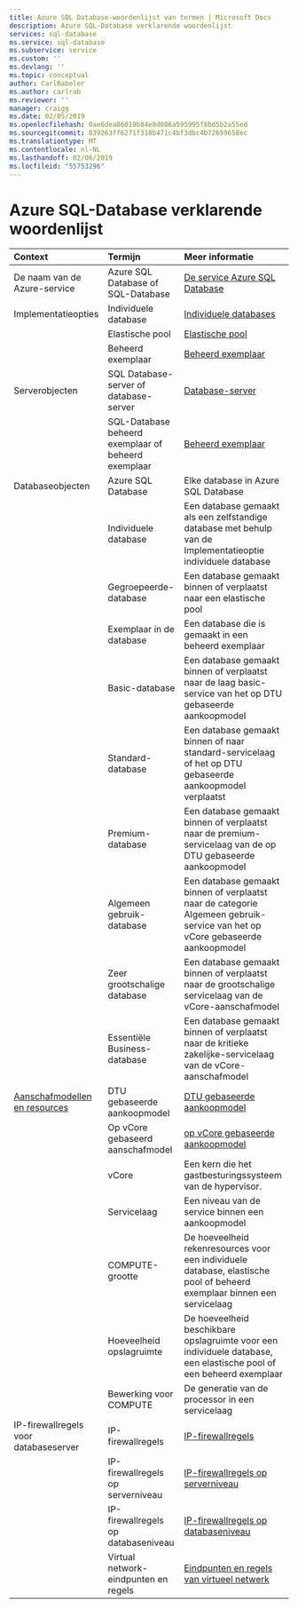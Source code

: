 ```yaml
---
title: Azure SQL Database-woordenlijst van termen | Microsoft Docs
description: Azure SQL-Database verklarende woordenlijst
services: sql-database
ms.service: sql-database
ms.subservice: service
ms.custom: ''
ms.devlang: ''
ms.topic: conceptual
author: CarlRabeler
ms.author: carlrab
ms.reviewer: ''
manager: craigg
ms.date: 02/05/2019
ms.openlocfilehash: 0ae6dea86019b84e8d086a595995f8bd5b2a55ed
ms.sourcegitcommit: 039263ff6271f318b471c4bf3dbc4b72659658ec
ms.translationtype: MT
ms.contentlocale: nl-NL
ms.lasthandoff: 02/06/2019
ms.locfileid: "55753296"
---
```

# <a name="azure-sql-database-glossary-of-terms"></a>Azure SQL-Database verklarende woordenlijst

|Context|Termijn|Meer informatie|
|:---|:---|:---|
|De naam van de Azure-service|Azure SQL Database of SQL-Database|[De service Azure SQL Database](sql-database-technical-overview.md)|
|Implementatieopties |Individuele database|[Individuele databases](sql-database-single-database.md)|
||Elastische pool|[Elastische pool](sql-database-elastic-pool.md)|
||Beheerd exemplaar|[Beheerd exemplaar](sql-database-managed-instance.md)|
|Serverobjecten|SQL Database-server of database-server|[Database-server](sql-database-servers.md)|
||SQL-Database beheerd exemplaar of beheerd exemplaar|[Beheerd exemplaar](sql-database-managed-instance.md)|
Databaseobjecten|Azure SQL Database|Elke database in Azure SQL Database|
||Individuele database|Een database gemaakt als een zelfstandige database met behulp van de Implementatieoptie individuele database|
||Gegroepeerde-database|Een database gemaakt binnen of verplaatst naar een elastische pool|
||Exemplaar in de database|Een database die is gemaakt in een beheerd exemplaar|
||Basic-database|Een database gemaakt binnen of verplaatst naar de laag basic-service van het op DTU gebaseerde aankoopmodel|
||Standard-database|Een database gemaakt binnen of naar standard-servicelaag of het op DTU gebaseerde aankoopmodel verplaatst|
||Premium-database|Een database gemaakt binnen of verplaatst naar de premium-servicelaag van de op DTU gebaseerde aankoopmodel|
||Algemeen gebruik-database|Een database gemaakt binnen of verplaatst naar de categorie Algemeen gebruik-service van het op vCore gebaseerde aankoopmodel|
||Zeer grootschalige database|Een database gemaakt binnen of verplaatst naar de grootschalige servicelaag van de vCore-aanschafmodel|
||Essentiële Business-database|Een database gemaakt binnen of verplaatst naar de kritieke zakelijke-servicelaag van de vCore-aanschafmodel|
|[Aanschafmodellen en resources](sql-database-service-tiers.md)|DTU gebaseerde aankoopmodel|[DTU gebaseerde aankoopmodel](sql-database-service-tiers-dtu.md)|
||Op vCore gebaseerd aanschafmodel|[op vCore gebaseerde aankoopmodel](sql-database-service-tiers-vcore.md)|
||vCore|Een kern die het gastbesturingssysteem van de hypervisor.|
||Servicelaag|Een niveau van de service binnen een aankoopmodel|
||COMPUTE-grootte|De hoeveelheid rekenresources voor een individuele database, elastische pool of beheerd exemplaar binnen een servicelaag|
||Hoeveelheid opslagruimte|De hoeveelheid beschikbare opslagruimte voor een individuele database, een elastische pool of een beheerd exemplaar|
||Bewerking voor COMPUTE|De generatie van de processor in een servicelaag|
|IP-firewallregels voor databaseserver|IP-firewallregels|[IP-firewallregels](sql-database-firewall-configure.md)|
||IP-firewallregels op serverniveau|[IP-firewallregels op serverniveau](sql-database-firewall-configure.md#overview)|
|| IP-firewallregels op databaseniveau|[IP-firewallregels op databaseniveau](sql-database-firewall-configure.md#overview)|
||Virtual network-eindpunten en regels|[Eindpunten en regels van virtueel netwerk](sql-database-vnet-service-endpoint-rule-overview.md)|
